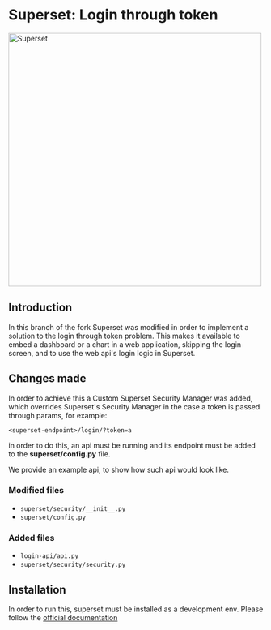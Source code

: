 <!--
Licensed to the Apache Software Foundation (ASF) under one
or more contributor license agreements.  See the NOTICE file
distributed with this work for additional information
regarding copyright ownership.  The ASF licenses this file
to you under the Apache License, Version 2.0 (the
"License"); you may not use this file except in compliance
with the License.  You may obtain a copy of the License at

  http://www.apache.org/licenses/LICENSE-2.0

Unless required by applicable law or agreed to in writing,
software distributed under the License is distributed on an
"AS IS" BASIS, WITHOUT WARRANTIES OR CONDITIONS OF ANY
KIND, either express or implied.  See the License for the
specific language governing permissions and limitations
under the License.
-->
Superset: Login through token
=========

<img
  src="https://cloud.githubusercontent.com/assets/130878/20946612/49a8a25c-bbc0-11e6-8314-10bef902af51.png"
  alt="Superset"
  width="500"
/>


## Introduction
In this branch of the fork Superset was modified in order to implement
a solution to the login through token problem. This makes it available
to embed a dashboard or a chart in a web application, skipping the
login screen, and to use the web api's login logic in Superset.

## Changes made
In order to achieve this a Custom Superset Security Manager was added,
which overrides Superset's Security Manager in the case a token is passed
through params, for example:

```
<superset-endpoint>/login/?token=a
```
in order to do this, an api must be running and its endpoint must be added
to the **superset/config.py** file.

We provide an example api, to show how such api would look like.

### Modified files
* `superset/security/__init__.py`
* `superset/config.py`

### Added files
* `login-api/api.py`
* `superset/security/security.py`

## Installation
In order to run this, superset must be installed as a development env.
Please follow the [official documentation](https://github.com/apache/incubator-superset/blob/master/CONTRIBUTING.md#flask-server)
